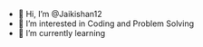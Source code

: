 - 👋 Hi, I’m @Jaikishan12
- 👀 I’m interested in Coding and Problem Solving
- 🌱 I’m currently learning 

<!---
Jaikishan12/Jaikishan12 is a ✨ special ✨ repository because its `README.md` (this file) appears on your GitHub profile.
You can click the Preview link to take a look at your changes.
--->
